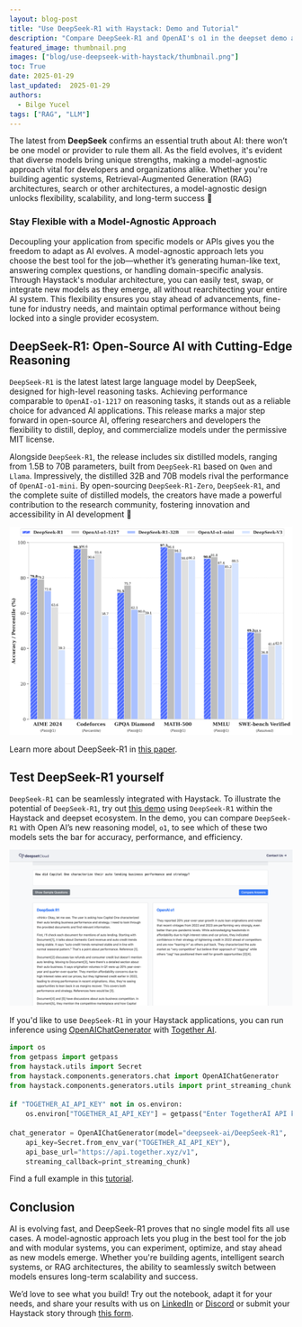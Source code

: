 ```yaml
---
layout: blog-post
title: "Use DeepSeek-R1 with Haystack: Demo and Tutorial"
description: "Compare DeepSeek-R1 and OpenAI's o1 in the deepset demo and explore their reasoning capabilities" 
featured_image: thumbnail.png
images: ["blog/use-deepseek-with-haystack/thumbnail.png"]
toc: True
date: 2025-01-29
last_updated:  2025-01-29
authors:
  - Bilge Yucel
tags: ["RAG", "LLM"]
---	
```



The latest from **DeepSeek** confirms an essential truth about AI: there won’t be one model or provider to rule them all. As the field evolves, it's evident that diverse models bring unique strengths, making a model-agnostic approach vital for developers and organizations alike. Whether you're building agentic systems, Retrieval-Augmented Generation (RAG) architectures, search or other architectures, a model-agnostic design unlocks flexibility, scalability, and long-term success 🔐

### Stay Flexible with a Model-Agnostic Approach
Decoupling your application from specific models or APIs gives you the freedom to adapt as AI evolves. A model-agnostic approach lets you choose the best tool for the job—whether it’s generating human-like text, answering complex questions, or handling domain-specific analysis. Through Haystack's modular architecture, you can easily test, swap, or integrate new models as they emerge, all without rearchitecting your entire AI system. This flexibility ensures you stay ahead of advancements, fine-tune for industry needs, and maintain optimal performance without being locked into a single provider ecosystem.

## DeepSeek-R1: Open-Source AI with Cutting-Edge Reasoning 
`DeepSeek-R1` is the latest latest large language model by DeepSeek, designed for high-level reasoning tasks. Achieving performance comparable to `OpenAI-o1-1217` on reasoning tasks, it stands out as a reliable choice for advanced AI applications. This release marks a major step forward in open-source AI, offering researchers and developers the flexibility to distill, deploy, and commercialize models under the permissive MIT license.  

Alongside `DeepSeek-R1`, the release includes six distilled models, ranging from 1.5B to 70B parameters, built from `DeepSeek-R1` based on `Qwen` and `Llama`. Impressively, the distilled 32B and 70B models rival the performance of `OpenAI-o1-mini`. By open-sourcing `DeepSeek-R1-Zero`, `DeepSeek-R1`, and the complete suite of distilled models, the creators have made a powerful contribution to the research community, fostering innovation and accessibility in AI development 💙

![benchmark.png](benchmark.png#medium "Benchmark Performance of DeepSeek-R1, [source](https://github.com/deepseek-ai/DeepSeek-R1/blob/main/DeepSeek_R1.pdf)")

Learn more about DeepSeek-R1 in [this paper](https://github.com/deepseek-ai/DeepSeek-R1/blob/main/DeepSeek_R1.pdf).

 
## Test DeepSeek-R1 yourself
`DeepSeek-R1` can be seamlessly integrated with Haystack. To illustrate the potential of `DeepSeek-R1`, try out [this demo](https://r1-demo.deepset.ai/) using `DeepSeek-R1` within the Haystack and deepset ecosystem. In the demo, you can compare `DeepSeek-R1` with Open AI’s new reasoning model, `o1`, to see which of these two models sets the bar for accuracy, performance, and efficiency. 

![demo.png](demo.png#medium "Compare DeepSeek-R1 and OpenAI's o1 in the deepset demo")

If you'd like to use `DeepSeek-R1` in your Haystack applications, you can run inference using [OpenAIChatGenerator](https://docs.haystack.deepset.ai/docs/openaichatgenerator) with [Together AI](https://www.together.ai/). 

```python
import os
from getpass import getpass
from haystack.utils import Secret
from haystack.components.generators.chat import OpenAIChatGenerator
from haystack.components.generators.utils import print_streaming_chunk

if "TOGETHER_AI_API_KEY" not in os.environ:
    os.environ["TOGETHER_AI_API_KEY"] = getpass("Enter TogetherAI API key:")

chat_generator = OpenAIChatGenerator(model="deepseek-ai/DeepSeek-R1",
    api_key=Secret.from_env_var("TOGETHER_AI_API_KEY"),
    api_base_url="https://api.together.xyz/v1",
    streaming_callback=print_streaming_chunk)
```

Find a full example in this [tutorial](https://colab.research.google.com/drive/1LsL5szMmrnKmY6jre5GljVX5RmLTZnGY?usp=sharing).

## Conclusion

AI is evolving fast, and DeepSeek-R1 proves that no single model fits all use cases. A model-agnostic approach lets you plug in the best tool for the job and with modular systems, you can experiment, optimize, and stay ahead as new models emerge. Whether you're building agents, intelligent search systems, or RAG architectures, the ability to seamlessly switch between models ensures long-term scalability and success. 

We’d love to see what you build! Try out the notebook, adapt it for your needs, and share your results with us on [LinkedIn](https://www.linkedin.com/company/deepset-ai/) or [Discord](https://discord.gg/Dr63fr9NDS) or submit your Haystack story through [this form](https://forms.gle/UU2Yz6TfJ4Kssk5u7).
